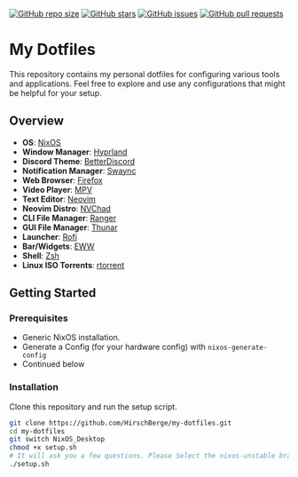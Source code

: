 [![GitHub repo size](https://img.shields.io/github/repo-size/HirschBerge/my-dotfiles.svg)](https://github.com/HirschBerge/my-dotfiles) [![GitHub stars](https://img.shields.io/github/stars/HirschBerge/my-dotfiles
)](https://github.com/HirschBerge/my-dotfiles/stargazers) [![GitHub issues](https://img.shields.io/github/issues/HirschBerge/my-dotfiles.svg)](https://github.com/HirschBerge/my-dotfiles/issues) [![GitHub pull requests](https://img.shields.io/github/issues-pr/HirschBerge/my-dotfiles.svg)](https://github.com/HirschBerge/my-dotfiles/pulls)

# My Dotfiles

This repository contains my personal dotfiles for configuring various tools and applications. Feel free to explore and use any configurations that might be helpful for your setup.

## Overview

- **OS**: [NixOS](https://nixos.org/)
- **Window Manager**: [Hyprland](https://hyprland.org/)
- **Discord Theme**: [BetterDiscord](https://betterdiscord.app/)
- **Notification Manager**: [Swaync](https://github.com/ErikReider/SwayNotificationCenter)
- **Web Browser**: [Firefox](https://www.mozilla.org/en-US/firefox/new/)
- **Video Player**: [MPV](https://mpv.io/)
- **Text Editor**: [Neovim](https://neovim.io/)
- **Neovim Distro**: [NVChad](https://nvchad.com/)
- **CLI File Manager**: [Ranger](https://github.com/ranger/ranger)
- **GUI File Manager**: [Thunar](https://docs.xfce.org/xfce/thunar/start)
- **Launcher**: [Rofi](https://github.com/davatorium/rofi)
- **Bar/Widgets**: [EWW](https://github.com/elkowar/eww)
- **Shell**: [Zsh](https://www.zsh.org/)
- **Linux ISO Torrents**: [rtorrent](https://github.com/rakshasa/rtorrent)

## Getting Started

### Prerequisites

- Generic NixOS installation.
- Generate a Config (for your hardware config) with `nixos-generate-config`
- Continued below

### Installation

Clone this repository and run the setup script.

```bash
git clone https://github.com/HirschBerge/my-dotfiles.git
cd my-dotfiles
git switch NixOS_Desktop
chmod +x setup.sh
# It will ask you a few questions. Please Select the nixos-unstable branch.
./setup.sh
```
